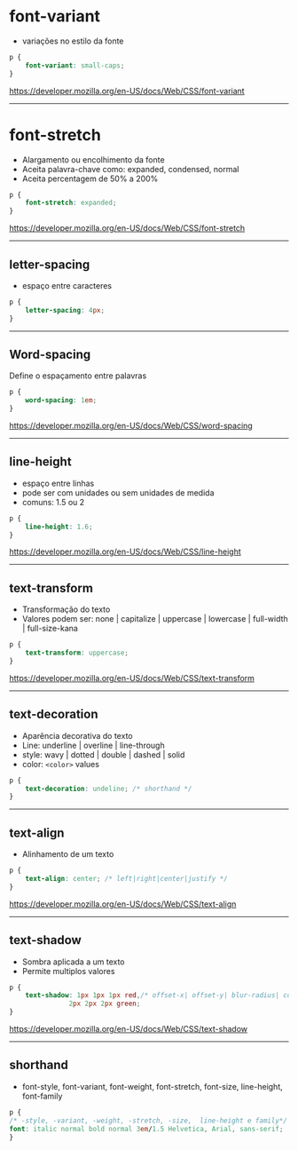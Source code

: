 # font-variant

* variações no estilo da fonte

```css
p {
    font-variant: small-caps;
}
```


https://developer.mozilla.org/en-US/docs/Web/CSS/font-variant


-----------------------------------------

# font-stretch

* Alargamento ou encolhimento da fonte
* Aceita palavra-chave como: expanded, condensed, normal
* Aceita percentagem de 50% a 200%

```css
p {
    font-stretch: expanded;
}
```

https://developer.mozilla.org/en-US/docs/Web/CSS/font-stretch



---------------------------------------------------

## letter-spacing

* espaço entre caracteres

```css
p {
    letter-spacing: 4px;
}
```

----------------------------------------------------

 ## Word-spacing

Define o espaçamento entre palavras

```css
p {
	word-spacing: 1em;
}
```


https://developer.mozilla.org/en-US/docs/Web/CSS/word-spacing


------------------------------------------------

## line-height

* espaço entre linhas
* pode ser com unidades ou sem unidades de medida
* comuns: 1.5 ou 2

```css
p {
    line-height: 1.6;
}
```


https://developer.mozilla.org/en-US/docs/Web/CSS/line-height


-------------------------------------------------

## text-transform

* Transformação do texto
* Valores podem ser: none | capitalize | uppercase | lowercase | full-width | full-size-kana
```css 
p {
	text-transform: uppercase;
}
```


https://developer.mozilla.org/en-US/docs/Web/CSS/text-transform


-------------------------------------------------------

## text-decoration

* Aparência decorativa do texto
* Line: underline | overline | line-through
* style: wavy | dotted | double | dashed | solid
* color: `<color>` values 

```css
p {
    text-decoration: undeline; /* shorthand */
}
```

----------------------------------------------------

## text-align

* Alinhamento de um texto

```css
p {
    text-align: center; /* left|right|center|justify */
}
```

https://developer.mozilla.org/en-US/docs/Web/CSS/text-align


----------------------------------------------------


## text-shadow

* Sombra aplicada a um texto
* Permite multiplos valores

```css
p {
    text-shadow: 1px 1px 1px red,/* offset-x| offset-y| blur-radius| color*/
               2px 2px 2px green;
}
```


https://developer.mozilla.org/en-US/docs/Web/CSS/text-shadow


---------------------------------------------------

## shorthand

* font-style, font-variant, font-weight, font-stretch, font-size, line-height, font-family

```css
p {
/* -style, -variant, -weight, -stretch, -size,  line-height e family*/ 
font: italic normal bold normal 3em/1.5 Helvetica, Arial, sans-serif;
}

